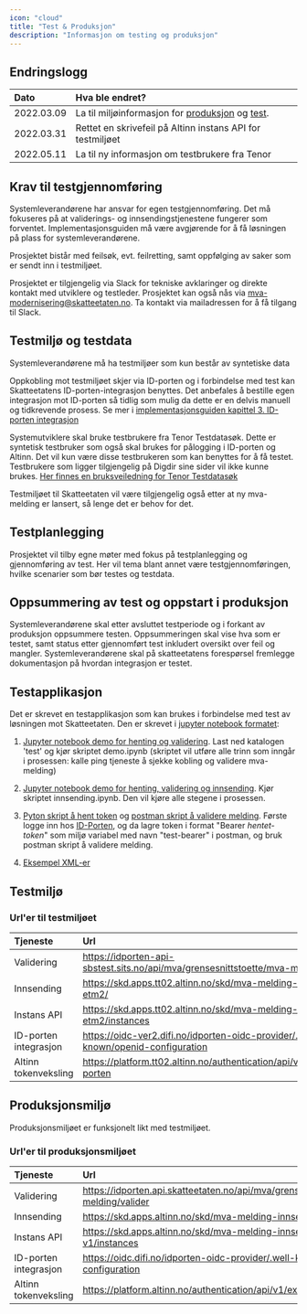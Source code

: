 ```yaml
---
icon: "cloud"
title: "Test & Produksjon"
description: "Informasjon om testing og produksjon"
---
```


## Endringslogg

| Dato       | Hva ble endret?                                                                              |
| :--------- | :------------------------------------------------------------------------------------------- |
| 2022.03.09 | La til miljøinformasjon for [produksjon](#produksjonsmilj%C3%B8) og [test](#testmilj%C3%B8). |
| 2022.03.31 | Rettet en skrivefeil på Altinn instans API for testmiljøet                                   |
| 2022.05.11 | La til ny informasjon om testbrukere fra Tenor                                               |

## Krav til testgjennomføring

Systemleverandørene har ansvar for egen testgjennomføring. Det må fokuseres på at validerings- og innsendingstjenestene fungerer som forventet. Implementasjonsguiden må være avgjørende for å få løsningen på plass for systemleverandørene.

Prosjektet bistår med feilsøk, evt. feilretting, samt oppfølging av saker som er sendt inn i testmiljøet.

Prosjektet er tilgjengelig via Slack for tekniske avklaringer og direkte kontakt med utviklere og testleder. Prosjektet kan også nås via mva-modernisering@skatteetaten.no. Ta kontakt via mailadressen for å få tilgang til Slack.

## Testmiljø og testdata

Systemleverandørene må ha testmiljøer som kun består av syntetiske data

Oppkobling mot testmiljøet skjer via ID-porten og i forbindelse med test kan Skatteetatens ID-porten-integrasjon benyttes. Det anbefales å bestille egen integrasjon mot ID-porten så tidlig som mulig da dette er en delvis manuell og tidkrevende prosess. Se mer i [implementasjonsguiden kapittel 3. ID-porten integrasjon](https://skatteetaten.github.io/mva-meldingen/documentation/implementasjonsguide/#3-id-porten-integrasjon)

Systemutviklere skal bruke testbrukere fra Tenor Testdatasøk. Dette er syntetisk testbruker som også skal brukes for pålogging i ID-porten og Altinn. Det vil kun være disse testbrukeren som kan benyttes for å få testet. Testbrukere som ligger tilgjengelig på Digdir sine sider vil ikke kunne brukes. [Her finnes en bruksveiledning for Tenor Testdatasøk](https://github.com/Skatteetaten/mva-meldingen/blob/master/docs/documentation/test/Bruksveiledning_Tenor.pdf)

Testmiljøet til Skatteetaten vil være tilgjengelig også etter at ny mva-melding er lansert, så lenge det er behov for det.

## Testplanlegging

Prosjektet vil tilby egne møter med fokus på testplanlegging og gjennomføring av test. Her vil tema blant annet være testgjennomføringen, hvilke scenarier som bør testes og testdata.

## Oppsummering av test og oppstart i produksjon

Systemleverandørene skal etter avsluttet testperiode og i forkant av produksjon oppsummere testen. Oppsummeringen skal vise hva som er testet, samt status etter gjennomført test inkludert oversikt over feil og mangler. Systemleverandørene skal på skatteetatens forespørsel fremlegge dokumentasjon på hvordan integrasjon er
testet.

## Testapplikasjon

Det er skrevet en testapplikasjon som kan brukes i forbindelse med test av løsningen mot Skatteetaten. Den er skrevet i [jupyter notebook formatet](https://jupyter.org/):

1. [Jupyter notebook demo for henting og validering](https://github.com/Skatteetaten/mva-meldingen/blob/master/docs/documentation/test/demo.ipynb). Last ned katalogen 'test' og kjør skriptet demo.ipynb (skriptet vil utføre alle trinn som inngår i prosessen: kalle ping tjeneste å sjekke kobling og validere mva-melding)

2. [Jupyter notebook demo for henting, validering og innsending](https://github.com/Skatteetaten/mva-meldingen/blob/master/docs/documentation/test/innsending-eksempel.ipynb). Kjør skriptet innsending.ipynb. Den vil kjøre alle stegene i prosessen.

3. [Pyton skript å hent token](https://github.com/Skatteetaten/mva-meldingen/blob/master/docs/documentation/test/Steg/log_in_idporten.py) og [postman skript å validere melding](https://github.com/Skatteetaten/mva-meldingen/blob/master/docs/documentation/test/MeldingValidering.postman_collection.json). Første logge inn hos [ID-Porten](https://skatteetaten.github.io/mva-meldingen/documentation/idportenautentisering/), og da lagre token i format "Bearer <em>hentet-token</em>" som miljø variabel med navn "test-bearer" i postman, og bruk postman skript å validere melding.

4. [Eksempel XML-er](https://github.com/Skatteetaten/mva-meldingen/tree/master/docs/documentation/test/eksempler/melding)

## Testmiljø

### Url'er til testmiljøet

| Tjeneste              | Url                                                                                 |
| :-------------------- | :---------------------------------------------------------------------------------- |
| Validering            | https://idporten-api-sbstest.sits.no/api/mva/grensesnittstoette/mva-melding/valider |
| Innsending            | https://skd.apps.tt02.altinn.no/skd/mva-melding-innsending-etm2/                    |
| Instans API           | https://skd.apps.tt02.altinn.no/skd/mva-melding-innsending-etm2/instances           |
| ID-porten integrasjon | https://oidc-ver2.difi.no/idporten-oidc-provider/.well-known/openid-configuration   |
| Altinn tokenveksling  | https://platform.tt02.altinn.no/authentication/api/v1/exchange/id-porten            |

## Produksjonsmiljø

Produksjonsmiljøet er funksjonelt likt med testmiljøet.

### Url'er til produksjonsmiljøet

| Tjeneste              | Url                                                                                 |
| :-------------------- | :---------------------------------------------------------------------------------- |
| Validering            | https://idporten.api.skatteetaten.no/api/mva/grensesnittstoette/mva-melding/valider |
| Innsending            | https://skd.apps.altinn.no/skd/mva-melding-innsending-v1/                           |
| Instans API           | https://skd.apps.altinn.no/skd/mva-melding-innsending-v1/instances                  |
| ID-porten integrasjon | https://oidc.difi.no/idporten-oidc-provider/.well-known/openid-configuration        |
| Altinn tokenveksling  | https://platform.altinn.no/authentication/api/v1/exchange/id-porten                 |
